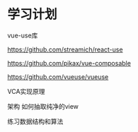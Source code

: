 # 学习计划

vue-use库

https://github.com/streamich/react-use

https://github.com/pikax/vue-composable

https://github.com/vueuse/vueuse

VCA实现原理

架构
    如何抽取纯净的view

练习数据结构和算法






























